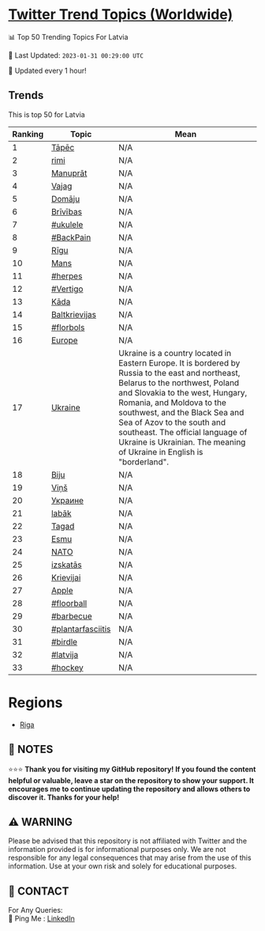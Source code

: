 [Twitter Trend Topics (Worldwide)](https://github.com/ErcinDedeoglu/Twitter-Trend-Topics)
==========


📊 Top 50 Trending Topics For Latvia

📆 Last Updated: `2023-01-31 00:29:00 UTC`

🔧 Updated every 1 hour!


## Trends

This is top 50 for Latvia

| Ranking | Topic | Mean |
| ------- | ------------ | ------------ |
| 1 | [Tāpēc](http://twitter.com/search?q=T%c4%81p%c4%93c) | N/A |
| 2 | [rimi](http://twitter.com/search?q=rimi) | N/A |
| 3 | [Manuprāt](http://twitter.com/search?q=Manupr%c4%81t) | N/A |
| 4 | [Vajag](http://twitter.com/search?q=Vajag) | N/A |
| 5 | [Domāju](http://twitter.com/search?q=Dom%c4%81ju) | N/A |
| 6 | [Brīvības](http://twitter.com/search?q=Br%c4%abv%c4%abbas) | N/A |
| 7 | [#ukulele](http://twitter.com/search?q=%23ukulele) | N/A |
| 8 | [#BackPain](http://twitter.com/search?q=%23BackPain) | N/A |
| 9 | [Rīgu](http://twitter.com/search?q=R%c4%abgu) | N/A |
| 10 | [Mans](http://twitter.com/search?q=Mans) | N/A |
| 11 | [#herpes](http://twitter.com/search?q=%23herpes) | N/A |
| 12 | [#Vertigo](http://twitter.com/search?q=%23Vertigo) | N/A |
| 13 | [Kāda](http://twitter.com/search?q=K%c4%81da) | N/A |
| 14 | [Baltkrievijas](http://twitter.com/search?q=Baltkrievijas) | N/A |
| 15 | [#florbols](http://twitter.com/search?q=%23florbols) | N/A |
| 16 | [Europe](http://twitter.com/search?q=Europe) | N/A |
| 17 | [Ukraine](http://twitter.com/search?q=Ukraine) | Ukraine is a country located in Eastern Europe. It is bordered by Russia to the east and northeast, Belarus to the northwest, Poland and Slovakia to the west, Hungary, Romania, and Moldova to the southwest, and the Black Sea and Sea of Azov to the south and southeast. The official language of Ukraine is Ukrainian. The meaning of Ukraine in English is "borderland". |
| 18 | [Biju](http://twitter.com/search?q=Biju) | N/A |
| 19 | [Viņš](http://twitter.com/search?q=Vi%c5%86%c5%a1) | N/A |
| 20 | [Украине](http://twitter.com/search?q=%d0%a3%d0%ba%d1%80%d0%b0%d0%b8%d0%bd%d0%b5) | N/A |
| 21 | [labāk](http://twitter.com/search?q=lab%c4%81k) | N/A |
| 22 | [Tagad](http://twitter.com/search?q=Tagad) | N/A |
| 23 | [Esmu](http://twitter.com/search?q=Esmu) | N/A |
| 24 | [NATO](http://twitter.com/search?q=NATO) | N/A |
| 25 | [izskatās](http://twitter.com/search?q=izskat%c4%81s) | N/A |
| 26 | [Krievijai](http://twitter.com/search?q=Krievijai) | N/A |
| 27 | [Apple](http://twitter.com/search?q=Apple) | N/A |
| 28 | [#floorball](http://twitter.com/search?q=%23floorball) | N/A |
| 29 | [#barbecue](http://twitter.com/search?q=%23barbecue) | N/A |
| 30 | [#plantarfasciitis](http://twitter.com/search?q=%23plantarfasciitis) | N/A |
| 31 | [#birdle](http://twitter.com/search?q=%23birdle) | N/A |
| 32 | [#latvija](http://twitter.com/search?q=%23latvija) | N/A |
| 33 | [#hockey](http://twitter.com/search?q=%23hockey) | N/A |



# Regions

* [Riga](</Latvia/Riga.md>)



## 📝 NOTES

⭐⭐⭐ **Thank you for visiting my GitHub repository! If you found the content helpful or valuable, leave a star on the repository to show your support. It encourages me to continue updating the repository and allows others to discover it. Thanks for your help!**


## ⚠️ WARNING

Please be advised that this repository is not affiliated with Twitter and the information provided is for informational purposes only. We are not responsible for any legal consequences that may arise from the use of this information. Use at your own risk and solely for educational purposes.


## 📨 CONTACT

 For Any Queries:  
            🏓 Ping Me : [LinkedIn](https://www.linkedin.com/in/ercindedeoglu/)
